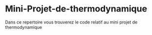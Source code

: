 # Mini-Projet-de-thermodynamique
Dans ce repertoire vous trouverez le code relatif au mini projet de thermodynamique
